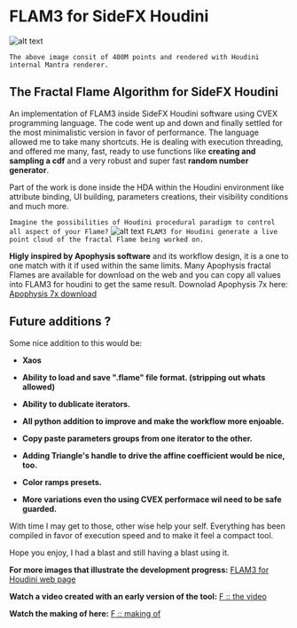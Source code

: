 # FLAM3 for SideFX Houdini
![alt text](https://github.com/alexnardini/FLAM3/blob/main/img/Stripes_01.jpg)

`The above image consit of 400M points and rendered with Houdini internal Mantra renderer.`


## The Fractal Flame Algorithm for SideFX Houdini

An implementation of FLAM3 inside SideFX Houdini software using CVEX programming language.
The code went up and down and finally settled for the most minimalistic version in favor of performance.
The language allowed me to take many shortcuts. He is dealing with execution threading, and offered me
many, fast, ready to use functions like **creating and sampling a cdf** and a very robust and super fast
**random number generator**.

Part of the work is done inside the HDA within the Houdini environment
like attribute binding, UI building, parameters creations, their visibility conditions and much more.

`Imagine the possibilities of Houdini procedural paradigm to control all aspect of your Flame?`
![alt text](https://github.com/alexnardini/FLAM3/blob/main/img/FLAM3_Hviewport.jpg)
`FLAM3 for Houdini generate a live point cloud of the fractal Flame being worked on.`

**Higly inspired by Apophysis software** and its workflow design,
it is a one to one match with it if used within the same limits.
Many Apophysis fractal Flames are available for download on the web
and you can copy all values into FLAM3 for houdini to get the same result.
Downolad Apophysis 7x here: [Apophysis 7x download](https://sourceforge.net/projects/apophysis7x/)

## Future additions ?

Some nice addition to this would be:

- **Xaos**

- **Ability to load and save ".flame" file format. (stripping out whats allowed)**

- **Ability to dublicate iterators.**

- **All python addition to improve and make the workflow more enjoable.**
  
- **Copy paste parameters groups from one iterator to the other.**
  
- **Adding Triangle's handle to drive the affine coefficient would be nice, too.**
  
- **Color ramps presets.**

- **More variations even tho using CVEX performace wil need to be safe guarded.**

With time I may get to those, other wise help your self.
Everything has been compiled in favor of execution speed and to make it feel a compact tool.

Hope you enjoy, I had a blast and still having a blast using it.

**For more images that illustrate the development progress:**
[FLAM3 for Houdini web page](https://alexnardini.net/flame-home/)


**Watch a video created with an early version of the tool:**
[F :: the video](https://vimeo.com/506501855)

**Watch the making of here:**
[F :: making of](https://vimeo.com/511517064)




